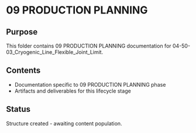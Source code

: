 # 09 PRODUCTION PLANNING

## Purpose
This folder contains 09 PRODUCTION PLANNING documentation for 04-50-03_Cryogenic_Line_Flexible_Joint_Limit.

## Contents
- Documentation specific to 09 PRODUCTION PLANNING phase
- Artifacts and deliverables for this lifecycle stage

## Status
Structure created - awaiting content population.

